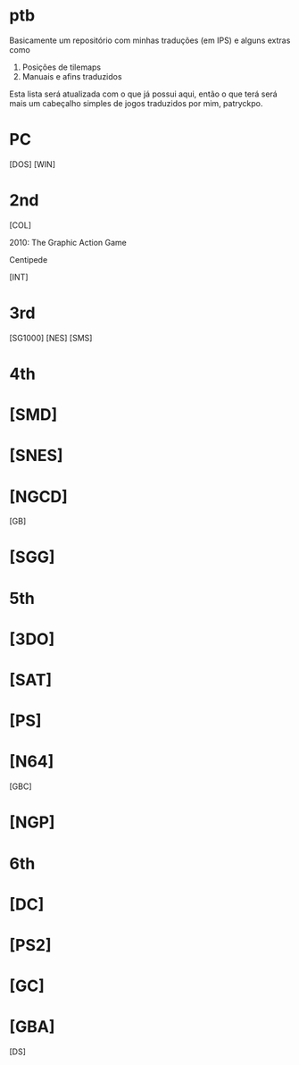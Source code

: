 # ptb
Basicamente um repositório com minhas traduções (em IPS) e alguns extras como
1. Posições de tilemaps
2. Manuais e afins traduzidos

Esta lista será atualizada com o que já possui aqui, então o que terá será mais um cabeçalho simples de jogos traduzidos por mim, patryckpo.

# PC

[DOS]
[WIN]

# 2nd

[COL]

2010: The Graphic Action Game

Centipede


[INT]


# 3rd

[SG1000]
[NES]
[SMS]

# 4th

# [SMD]
# [SNES]
# [NGCD]

[GB]
# [SGG]

# 5th

# [3DO]
# [SAT]
# [PS]
# [N64]

[GBC]
# [NGP]

# 6th

# [DC]
# [PS2]
# [GC]

# [GBA]
[DS]
